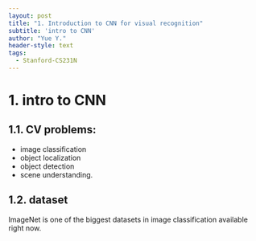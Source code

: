 ```yaml
---
layout: post
title: "1. Introduction to CNN for visual recognition"
subtitle: 'intro to CNN'
author: "Yue Y."
header-style: text
tags:
  - Stanford-CS231N
---
```



# 1. intro to CNN
## 1.1. CV problems:
- image classification
- object localization
- object detection
- scene understanding.

## 1.2. dataset
ImageNet is one of the biggest datasets in image classification available right now.